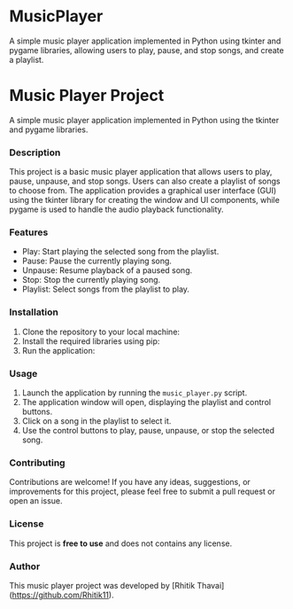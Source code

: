 # MusicPlayer
A simple music player application implemented in Python using tkinter and pygame libraries, allowing users to play, pause, and stop songs, and create a playlist.

# Music Player Project

A simple music player application implemented in Python using the tkinter and pygame libraries.

### Description

This project is a basic music player application that allows users to play, pause, unpause, and stop songs. Users can also create a playlist of songs to choose from. The application provides a graphical user interface (GUI) using the tkinter library for creating the window and UI components, while pygame is used to handle the audio playback functionality.

### Features

- Play: Start playing the selected song from the playlist.
- Pause: Pause the currently playing song.
- Unpause: Resume playback of a paused song.
- Stop: Stop the currently playing song.
- Playlist: Select songs from the playlist to play.

### Installation

1. Clone the repository to your local machine:
2. Install the required libraries using pip:
3. Run the application:


### Usage

1. Launch the application by running the `music_player.py` script.
2. The application window will open, displaying the playlist and control buttons.
3. Click on a song in the playlist to select it.
4. Use the control buttons to play, pause, unpause, or stop the selected song.

### Contributing

Contributions are welcome! If you have any ideas, suggestions, or improvements for this project, please feel free to submit a pull request or open an issue.

### License

This project is **free to use** and does not contains any license.


### Author

This music player project was developed by [Rhitik Thavai] (https://github.com/Rhitik11).



